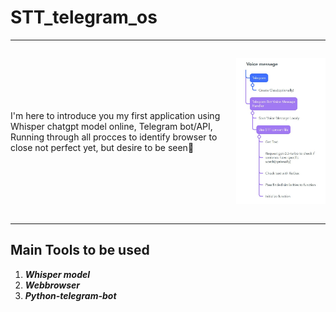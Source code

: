 # STT_telegram_os
<hr>
<div style="display:flex;justify-content:space-between;flex-direction:row;align-items:center;">
  <div>
  I'm here to introduce you my first application using Whisper chatgpt model online, Telegram bot/API, Running through all procces to identify browser to close not perfect yet, but desire to be seen👀
  </div>
  
![Roadmap](https://github.com/lenzwa/STT_telegram_os/blob/main/photo_2024-07-20_16-53-39.jpg?raw=true)

</div>
<hr>
<div>
<h2>Main Tools to be used</h2>
  
  1. _**Whisper model**_
  2. _**Webbrowser**_
  3. _**Python-telegram-bot**_
</div>
